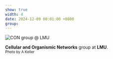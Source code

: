 ```yaml
---
show: true
width: 4
date: 2024-12-09 00:01:00 +0800
group:
---
```

<div>
  <img data-src="{{ 'assets/images/photos/CON_groupm.jpg' | relative_url }}" class="lazy w-100 rounded" 
    src="{{ '/assets/images/empty_300x200.png' | relative_url }}" data-toggle="tooltip" data-placement="top" title="CON group @ LMU">
  <div class="card-body">
    <p class="card-text">
      <strong>Cellular and Organismic Networks</strong> group at <strong>LMU</strong>.
    <br>
    <small>Photo by A Keller</small></p>
  </div>
</div>

